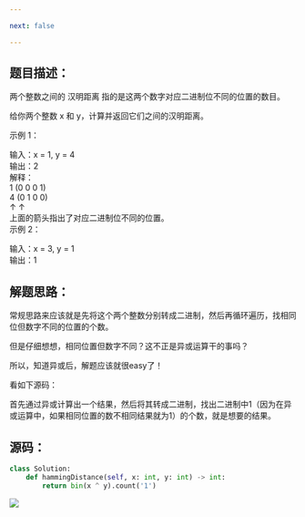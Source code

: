 ```yaml
---

next: false

---
```




<BlogInfo id="1343" title="leetcode之汉明距离（一行代码就够了？）" author="白日梦想猿" pv=0 read_times=0 pre_cost_time="25" category="leetcode100题" tag_list="['leetcode', '              异或']" create_time="2022.03.14 21:18:28.702352" update_time="2022.07.11 10:34:13" />

##  题目描述：

两个整数之间的 汉明距离 指的是这两个数字对应二进制位不同的位置的数目。

给你两个整数 x 和 y，计算并返回它们之间的汉明距离。

示例 1：

输入：x = 1, y = 4  
输出：2  
解释：  
1   (0 0 0 1)  
4   (0 1 0 0)  
       ↑   ↑  
上面的箭头指出了对应二进制位不同的位置。  
示例 2：

输入：x = 3, y = 1  
输出：1



## 解题思路：

常规思路来应该就是先将这个两个整数分别转成二进制，然后再循环遍历，找相同位但数字不同的位置的个数。

但是仔细想想，相同位置但数字不同？这不正是异或运算干的事吗？

所以，知道异或后，解题应该就很easy了！

看如下源码：

首先通过异或计算出一个结果，然后将其转成二进制，找出二进制中1（因为在异或运算中，如果相同位置的数不相同结果就为1）的个数，就是想要的结果。



## 源码：


```python
class Solution:
    def hammingDistance(self, x: int, y: int) -> int:
        return bin(x ^ y).count('1')
```


![](http://www.lll.plus/media/image/2022/03/14/image-20220314211823-2.png)







<ActionBox />
